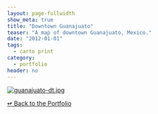 ```yaml
---
layout: page-fullwidth
show_meta: true
title: "Downtown Guanajuato"
teaser: "A map of downtown Guanajuato, Mexico."
date: "2012-01-01"
tags:
  - carto print 
category:
  - portfolio
header: no
---
```





<a href="{{site.url}}{{site.baseurl}}/images/guanajuato-dt.jpg" target="_blank">
  <img class="portfolio" src="{{site.url}}{{site.baseurl}}/images/guanajuato-dt.jpg" alt="guanajuato-dt.jpg">
</a>

[<span class="back-arrow">&#8619;</span> Back to the Portfolio](/work/)